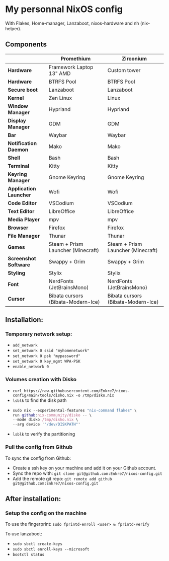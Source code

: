# My personnal NixOS config
With Flakes, Home-manager, Lanzaboot, nixos-hardware and nh (nix-helper).

## Components
|                          | Promethium                         | Zirconium                          |
|--------------------------|------------------------------------|------------------------------------|
| **Hardware**             | Framework Laptop 13" AMD           | Custom tower                       |
| **Hardware**             | BTRFS Pool                          | BTRFS Pool                         |
| **Secure boot**          | Lanzaboot                          | Lanzaboot                          |
| **Kernel**               | Zen Linux                          | Linux                              |
| **Window Manager**       | Hyprland                           | Hyprland                           |
| **Display Manager**      | GDM                                | GDM                                |
| **Bar**                  | Waybar                             | Waybar                             |
| **Notification Daemon**  | Mako                               | Mako                               |
| **Shell**                | Bash                               | Bash                               |
| **Terminal**             | Kitty                              | Kitty                              |
| **Keyring Manager**      | Gnome Keyring                      | Gnome Keyring                      |
| **Application Launcher** | Wofi                               | Wofi                               |
| **Code Editor**          | VSCodium                           | VSCodium                           |
| **Text Editor**          | LibreOffice                        | LibreOffice                        |
| **Media Player**         | mpv                                | mpv                                |
| **Browser**              | Firefox                            | Firefox                            |
| **File Manager**         | Thunar                             | Thunar                             |
| **Games**                | Steam + Prism Launcher (Minecraft) | Steam + Prism Launcher (Minecraft) |
| **Screenshot Software**  | Swappy + Grim                      | Swappy + Grim                      |
| **Styling**              | Stylix                             | Stylix                             |
| **Font**                 | NerdFonts (JetBrainsMono)          | NerdFonts (JetBrainsMono)          |
| **Cursor**               | Bibata cursors (Bibata-Modern-Ice) | Bibata cursors (Bibata-Modern-Ice) |

## Installation:
### Temporary network setup:
  - ```add_network```
  - ```set_network 0 ssid "myhomenetwork"```
  - ```set_network 0 psk "mypassword"```
  - ```set_network 0 key_mgmt WPA-PSK```
  - ```enable_network 0```

### Volumes creation with Disko
- ```curl https://raw.githubusercontent.com/Enkre7/nixos-config/main/tools/disko.nix -o /tmp/disko.nix```
- ```lsblk``` to find the disk path
- ```nix
  sudo nix --experimental-features "nix-command flakes" \
  run github:nix-community/disko -- \
  --mode disko /tmp/disko.nix \
  --arg device '"/dev/DISKPATH"'
  ```
- ```lsblk``` to verify the partitioning

### Pull the config from Github
To sync the config from Github:
- Create a ssh key on your machine and add it on your Github account.
- Sync the repo with: ```git clone git@github.com:Enkre7/nixos-config.git```
- Add the remote git repo: ```git remote add github git@github.com:Enkre7/nixos-config.git```

## After installation:
### Setup the config on the machine
To use the fingerprint: ```sudo fprintd-enroll <user> & fprintd-verify```

To use lanzaboot: 
  - ```sudo sbctl create-keys```
  - ```sudo sbctl enroll-keys --microsoft```
  -  ```bootctl status```
